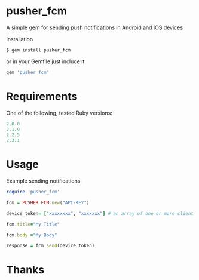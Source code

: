 # pusher_fcm
A simple gem for sending push notifications in Android and iOS devices

Installation
```ruby
$ gem install pusher_fcm
```
or in your Gemfile just include it:
```ruby
gem 'pusher_fcm'
```
# Requirements

One of the following, tested Ruby versions:
```ruby
2.0.0
2.1.9
2.2.5
2.3.1
```
# Usage

Example sending notifications:
```ruby
require 'pusher_fcm'

fcm = PUSHER_FCM.new("API-KEY")

device_token= ["xxxxxxxx", "xxxxxxx"] # an array of one or more client device tokens

fcm.title="My Title"

fcm.body ="My Body"

response = fcm.send(device_token)
```

# Thanks 
